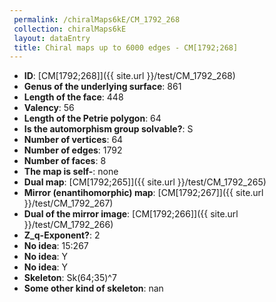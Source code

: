 ```yaml
--- 
 permalink: /chiralMaps6kE/CM_1792_268 
 collection: chiralMaps6kE
 layout: dataEntry
 title: Chiral maps up to 6000 edges - CM[1792;268]
---
```


- **ID**: [CM[1792;268]]({{ site.url }}/test/CM_1792_268)
- **Genus of the underlying surface**: 861
- **Length of the face**: 448
- **Valency**: 56
- **Length of the Petrie polygon**: 64
- **Is the automorphism group solvable?**: S
- **Number of vertices**: 64
- **Number of edges**: 1792
- **Number of faces**: 8
- **The map is self-**: none
- **Dual map**: [CM[1792;265]]({{ site.url }}/test/CM_1792_265)
- **Mirror (enantihomorphic) map**: [CM[1792;267]]({{ site.url }}/test/CM_1792_267)
- **Dual of the mirror image**: [CM[1792;266]]({{ site.url }}/test/CM_1792_266)
- **Z_q-Exponent?**: 2
- **No idea**:  15:267
- **No idea**: Y
- **No idea**: Y
- **Skeleton**: Sk(64;35)^7
- **Some other kind of skeleton**: nan
